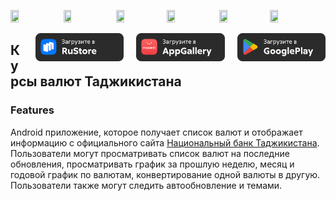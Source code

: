 <img src="/docs/1.png" width=16% height=16%> <img src="/docs/2.png" width=16% height=16%>
<img src="/docs/6.png" width=16% height=16%><img src="/docs/3.png" width=16% height=16%>
<img src="/docs/4.png" width=16% height=16%><img src="/docs/5.png" width=16% height=16%>

<p>
    <a href="https://play.google.com/store/apps/details?id=com.developer.valyutaapp">
    <img height="45" style="margin: 0 0 5px 20px; float: right;" src="/docs/play-market.svg"></a>
    <a href="https://appgallery.huawei.ru/#/app/C109625991">
    <img height="45" style="margin: 0 0 5px 20px; float: right;" src="/docs/app-gallery.svg"></a>
    <a href="https://www.rustore.ru/catalog/app/com.developer.valyutaapp">
    <img height="45" style="margin: 0 0 5px 20px; float: right; background-color:white;" src="/docs/rustore.svg" ></a>
</p>

## Курсы валют Таджикистана

### Features
Android приложение, которое получает список валют и  отображает информацию
с официального сайта [Национальный банк Таджикистана](https://www.nbt.tj/ru/kurs/kurs.php).
Пользователи могут просматривать список валют на последние обновления,
просматривать график за прошлую неделю, месяц и годовой график по валютам,
конвертирование одной валюты в другую. Пользователи также могут следить автообновление и темами.

